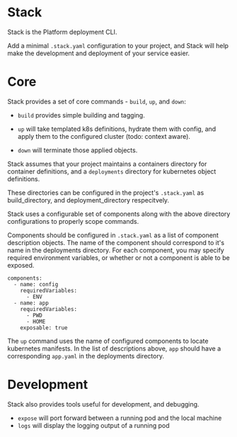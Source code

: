 # Stack
Stack is the Platform deployment CLI.

Add a minimal `.stack.yaml` configuration to your project, and Stack will help make the development and deployment of your service 
easier. 

Core
=====

Stack provides a set of core commands - `build`, `up`, and `down`:

- `build` provides simple building and tagging.

- `up` will take templated k8s definitions, hydrate them with config, and apply them to the configured cluster (todo: context aware).

- `down` will terminate those applied objects. 

Stack assumes that your project maintains a containers directory for container definitions, and a `deployments` 
directory for kubernetes object definitions.

These directories can be configured in the project's `.stack.yaml` as build_directory, and deployment_directory 
respecitvely.


Stack uses a configurable set of components along with the above directory configurations to properly scope commands.
 

Components should be configured in `.stack.yaml` as a list of component description objects. The name of the component
should correspond to it's name in the deployments directory. For each component, you may specify 
required environment variables, or whether or not a component is able to be exposed.

    components:
      - name: config
        requiredVariables:
          - ENV
      - name: app
        requiredVariables:
          - PWD
          - HOME
        exposable: true


The `up` command uses the name of configured components to locate kubernetes manifests. In the list of descriptions 
above, `app` should have a corresponding `app.yaml` in the deployments directory.

Development
===========

Stack also provides tools useful for development, and debugging.

- `expose` will port forward between a running pod and the local machine
- `logs` will display the logging output of a running pod
